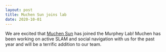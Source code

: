 ```yaml
---
layout: post
title: Muchen Sun joins lab
date: 2020-10-01
---
```

We are excited that [Muchen Sun](https://murpheylab.github.io/people/muchensun) has joined the Murphey Lab!  Muchen has been working on active SLAM and social navigation with us for the past year and will be a terrific addition to our team.  
